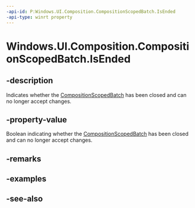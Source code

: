 ```yaml
---
-api-id: P:Windows.UI.Composition.CompositionScopedBatch.IsEnded
-api-type: winrt property
---
```


<!-- Property syntax
public bool IsEnded { get; }
-->

# Windows.UI.Composition.CompositionScopedBatch.IsEnded

## -description
Indicates whether the [CompositionScopedBatch](compositionscopedbatch.md) has been closed and can no longer accept changes.



## -property-value
Boolean indicating whether the [CompositionScopedBatch](compositionscopedbatch.md) has been closed and can no longer accept changes.

## -remarks

## -examples

## -see-also
